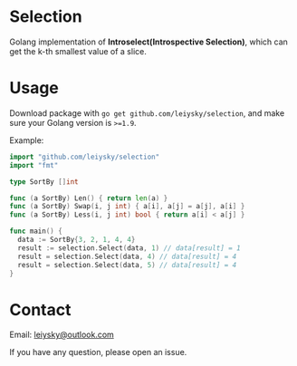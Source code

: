 # Selection

Golang implementation of **Introselect(Introspective Selection)**, which can get the k-th smallest value of a slice.

# Usage

Download package with `go get github.com/leiysky/selection`, and make sure your Golang version is `>=1.9`.

Example:
```go
import "github.com/leiysky/selection"
import "fmt"

type SortBy []int

func (a SortBy) Len() { return len(a) }
func (a SortBy) Swap(i, j int) { a[i], a[j] = a[j], a[i] }
func (a SortBy) Less(i, j int) bool { return a[i] < a[j] }

func main() {
  data := SortBy{3, 2, 1, 4, 4}
  result := selection.Select(data, 1) // data[result] = 1
  result = selection.Select(data, 4) // data[result] = 4
  result = selection.Select(data, 5) // data[result] = 4
}
```

# Contact
Email: leiysky@outlook.com

If you have any question, please open an issue.